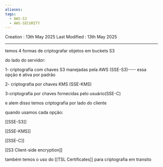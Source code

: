 ```yaml
---
aliases: 
tags:
  - AWS-S3
  - AWS-SECURITY
---
```

Creation : 13th May 2025
Last Modified : 13th May 2025
___
temos 4 formas de criptografar objetos em buckets S3

do lado do servidor:

1- criptografia com chaves S3 manejadas pela AWS (SSE-S3)---- essa opção é ativa por padrão

2- criptografia por chaves KMS (SSE-KMS)

3-criptografia por chaves fornecidas pelo usuário(SSE-C)

e alem disso temos criptografia por lado do cliente

quando usamos cada opção:

[[SSE-S3]]

[[SSE-KMS]]

[[SSE-C]]

[[S3 Client-side encryption]]

também temos o uso do [[TSL Certificates]] para criptografia em transito



